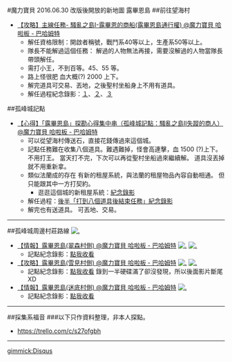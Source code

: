 ﻿#魔力寶貝 2016.06.30 改版後開放的新地圖 露畢恩島
##前往望海村
- [【攻略】主線任務- 騷亂之島I-露畢恩的商船(露畢恩島通行權) @魔力寶貝 哈啦板 - 巴哈姆特](http://forum.gamer.com.tw/C.php?bsn=02577&snA=158254&tnum=4)
  - 解任資格限制：開啟者稱號，戰鬥系40等以上，生產系50等以上。
  - 隊長不能解過這個任務：
解過的人物無法再接，需要沒解過的人物當隊長帶頭解任。
  - 需打小王，不到百等。45、55 等。
  - 路上怪很肥 血大概(?) 2000 上下。
  - 解完道具可交易、丟地，之後聖村坐船身上不用有道具。
  - 解任過程紀念錄影：[１](https://drive.google.com/file/d/0B_b1e3AASsaLLVFjckxiMEVNbTQ/preview)、[２](https://drive.google.com/file/d/0B_b1e3AASsaLNVVSRDYyVlNHTnc/preview)、[３](https://drive.google.com/file/d/0B_b1e3AASsaLN0VXNHQtWmpxbmc/preview)

##孤峰城記點
- [【心得】「露畢恩島」探勘心得集中串（孤峰城記點：騷亂之島Ⅱ失蹤的商人） @魔力寶貝 哈啦板 - 巴哈姆特](http://forum.gamer.com.tw/C.php?bsn=02577&snA=158251&tnum=14)
  - 可以從望海村傳送石，直接花錢傳過來這個城。
  - 記點任務難在收集八個道具。難遇難掉，怪會高連擊，血 1500 (?)上下。
不用打王。
當天打不完，下次可以再從聖村坐船過來繼續解。
道具沒丟掉就不用重新拿。
  - 類似法蘭成的存在
有新的租屋系統，與法蘭的租屋物品內容自動相通。
但只能跟其中一方打契約。
    - 逛逛這個城的新租屋系統：[紀念錄影](https://drive.google.com/file/d/0B_b1e3AASsaLMFpSVXJMeDdvYTQ/preview)
  - 解任過程：[後半「打到八個道具後結束任務」紀念錄影](https://drive.google.com/file/d/0B_b1e3AASsaLbV9qME1IdnAxTU0/preview)
  - 解完也有送道具。
可丟地、交易。

----

##孤峰城周邊村莊路線
[![.](https://trello-attachments.s3.amazonaws.com/5783d8e69b3fce2d52f94f9e/1240x1826/9cc8f762f3229aa500545d5dabd73802/d8ec3759947e33fa65dc91f1dbaeab8e.JPG "新地圖")](https://trello-attachments.s3.amazonaws.com/5783d8e69b3fce2d52f94f9e/1240x1826/9cc8f762f3229aa500545d5dabd73802/d8ec3759947e33fa65dc91f1dbaeab8e.JPG)

- [【情報】露畢恩島(翠森村側) @魔力寶貝 哈啦板 - 巴哈姆特](http://forum.gamer.com.tw/Co.php?bsn=02577&sn=952810)
[![.](https://trello-attachments.s3.amazonaws.com/5783d8e69b3fce2d52f94f9e/834x1298/38dee5fdba021b6043e91ecdf024f34c/f00b16d10b6e656f70e8c03d8120365b.JPG)](https://trello-attachments.s3.amazonaws.com/5783d8e69b3fce2d52f94f9e/834x1298/38dee5fdba021b6043e91ecdf024f34c/f00b16d10b6e656f70e8c03d8120365b.JPG)
[![.](https://trello-attachments.s3.amazonaws.com/5783d8e69b3fce2d52f94f9e/935x696/8c0bc829b3fe144f8e5a6e39a43826c6/031f99966af044829473dbfe7b2f0836.JPG)](https://trello-attachments.s3.amazonaws.com/5783d8e69b3fce2d52f94f9e/935x696/8c0bc829b3fe144f8e5a6e39a43826c6/031f99966af044829473dbfe7b2f0836.JPG)
  - 記點紀念錄影：[點我收看](https://drive.google.com/file/d/0B_b1e3AASsaLeENnQk5XZkFyQkk/preview)
- [【攻略】露畢恩島(雪見村側) @魔力寶貝 哈啦板 - 巴哈姆特](http://forum.gamer.com.tw/Co.php?bsn=02577&sn=952809)
[![.](https://trello-attachments.s3.amazonaws.com/5783d8e69b3fce2d52f94f9e/1140x1189/c3e80edb92e2c52abb16a48634e06048/cc0e4f143c9176c220afbd5f65610567.JPG "點我放大")](https://trello-attachments.s3.amazonaws.com/5783d8e69b3fce2d52f94f9e/1140x1189/c3e80edb92e2c52abb16a48634e06048/cc0e4f143c9176c220afbd5f65610567.JPG)
[![.](https://trello-attachments.s3.amazonaws.com/5783d8e69b3fce2d52f94f9e/1128x798/2a2027d551ebe0de3e78be0e250be832/e56d52aa096b966407418330a86ede20.JPG "點我放大")](https://trello-attachments.s3.amazonaws.com/5783d8e69b3fce2d52f94f9e/1128x798/2a2027d551ebe0de3e78be0e250be832/e56d52aa096b966407418330a86ede20.JPG)
  - 記點紀念錄影：[點我收看](https://drive.google.com/file/d/0B_b1e3AASsaLbjJUM3RPX0ZpUnM/preview)
錄到一半硬碟滿了卻沒發現，所以後面影片斷尾XD
- [【情報】露畢恩島(迷底村側) @魔力寶貝 哈啦板 - 巴哈姆特](http://forum.gamer.com.tw/C.php?bsn=02577&snA=158333&tnum=1)
[![.](https://trello-attachments.s3.amazonaws.com/5783d8e69b3fce2d52f94f9e/1426x1024/1d49176d14681f9448eb262aa3f1bbfb/470ca6a2d9892fa7d6b7af1fce9af704.JPG "點我放大")](https://trello-attachments.s3.amazonaws.com/5783d8e69b3fce2d52f94f9e/1426x1024/1d49176d14681f9448eb262aa3f1bbfb/470ca6a2d9892fa7d6b7af1fce9af704.JPG)
   - 記點紀念錄影：[點我收看](https://drive.google.com/file/d/0B_b1e3AASsaLSFZnVlJZUkUycnc/preview)

----

##採集系福音
###以下只作資料整理，非本人探點。
- https://trello.com/c/s27ofgbh

----

[gimmick:Disqus](mdwikiplay.disqus.com)

<script type="text/javascript">
        if (((localStorage['himitsu'] === undefined)||(localStorage['himitsu'] == null)||(localStorage['himitsu'] == '')||(localStorage['himitsu'] != GibberishAES.dec("U2FsdGVkX1/IMsdUyWupJyzreuIjrujU/5iB8S8+uCQ=", "2016")))) {
          document.location = document.location.href.replace(/\#\!(.*.md)/gi,'#');
          //history.back();             
        }
    localStorage.removeItem('himitsu');
</script>